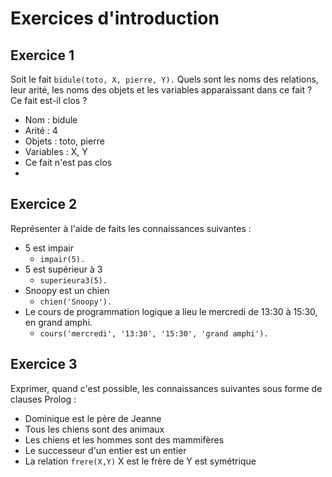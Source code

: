 # Exercices d'introduction


## Exercice 1
Soit le fait `bidule(toto, X, pierre, Y).` Quels sont les noms des relations, leur arité, les noms des objets et les variables apparaissant dans ce fait ? Ce fait est-il clos ?

* Nom : bidule
* Arité : 4
* Objets : toto, pierre
* Variables : X, Y
* Ce fait n'est pas clos
*

## Exercice 2
Représenter à l'aide de faits les connaissances suivantes :
* 5 est impair
    * `impair(5).`
* 5 est supérieur à 3
    * `superieura3(5).`
* Snoopy est un chien
    * `chien('Snoopy').`
* Le cours de programmation logique a lieu le mercredi de 13:30 à 15:30, en grand amphi.
    * `cours('mercredi', '13:30', '15:30', 'grand amphi').`

## Exercice 3
Exprimer, quand c'est possible, les connaissances suivantes sous forme de clauses Prolog :
* Dominique est le père de Jeanne
* Tous les chiens sont des animaux
* Les chiens et les hommes sont des mammifères
* Le successeur d'un entier est un entier
* La relation `frere(X,Y)` X est le frère de Y est symétrique
